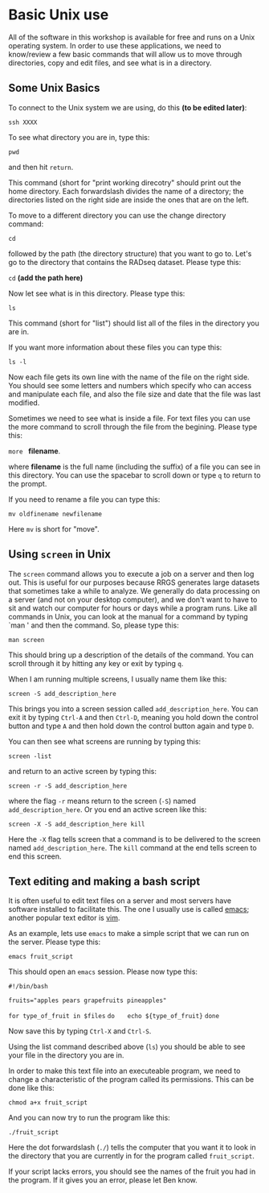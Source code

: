 # Basic Unix use

All of the software in this workshop is available for free and runs on a Unix operating system.  In order to use these applications, we need to know/review a few basic commands that will allow us to move through directories, copy and edit files, and see what is in a directory.

## Some Unix Basics

To connect to the Unix system we are using, do this **(to be edited later)**:

`ssh XXXX`

To see what directory you are in, type this:

`pwd`

and then hit `return`.

This command (short for "print working direcotry" should print out the home directory.  Each forwardslash divides the name of a directory; the directories listed on the right side are inside the ones that are on the left.

To move to a different directory you can use the change directory command:

`cd`

followed by the path (the directory structure) that you want to go to.  Let's go to the directory that contains the RADseq dataset.  Please type this:

`cd` **(add the path here)**

Now let see what is in this directory.  Please type this:

`ls`

This command (short for "list") should list all of the files in the directory you are in.  

If you want more information about these files you can type this:

`ls -l`

Now each file gets its own line with the name of the file on the right side. You should see some letters and numbers which specify who can access and manipulate each file, and also the file size and date that the file was last modified.

Sometimes we need to see what is inside a file. For text files you can use the more command to scroll through the file from the begining.  Please type this:

`more ` **filename**.

where **filename** is the full name (including the suffix) of a file you can see in this directory.  You can use the spacebar to scroll down or type `q` to return to the prompt.

If you need to rename a file you can type this:

`mv oldfinename newfilename`

Here `mv` is short for "move".

## Using `screen` in Unix

The `screen` command allows you to execute a job on a server and then log out.  This is useful for our purposes because RRGS generates large datasets that sometimes take a while to analyze.  We generally do data processing on a server (and not on your desktop computer), and we don't want to have to sit and watch our computer for hours or days while a program runs.  Like all commands in Unix, you can look at the manual for a command by typing `man ' and then the command.  So, please type this:

`man screen`

This should bring up a description of the details of the command.  You can scroll through it by hitting any key or exit by typing `q`.

When I am running multiple screens, I usually name them like this:

`screen -S add_description_here`

This brings you into a screen session called `add_description_here`.  You can exit it by typing `Ctrl-A` and then `Ctrl-D`, meaning you hold down the control button and type `A` and then hold down the control button again and type `D`.

You can then see what screens are running by typing this:

`screen -list`

and return to an active screen by typing this:

`screen -r -S add_description_here`

where the flag `-r` means return to the screen (`-S`) named `add_description_here`.  Or you end an active screen like this:

`screen -X -S add_description_here kill`

Here the `-X` flag tells screen that a command is to be delivered to the screen named `add_description_here`.  The `kill` command at the end tells screen to end this screen.

## Text editing and making a bash script

It is often useful to edit text files on a server and most servers have software installed to facilitate this.  The one I usually use is called [emacs](http://www.gnu.org/software/emacs/); another popular text editor is [vim](http://www.vim.org/about.php).

As an example, lets use `emacs` to make a simple script that we can run on the server.  Please type this:

`emacs fruit_script`

This should open an `emacs` session.  Please now type this:

`#!/bin/bash`

`fruits="apples pears grapefruits pineapples"`

`for type_of_fruit in $files`
`do`
`	echo ${type_of_fruit}`
`done`

Now save this by typing `Ctrl-X` and `Ctrl-S`.

Using the list command described above (`ls`) you should be able to see your file in the directory you are in.

In order to make this text file into an executeable program, we need to change a characteristic of the program called its permissions.  This can be done like this:

`chmod a+x fruit_script`

And you can now try to run the program like this:

`./fruit_script`

Here the dot forwardslash (`./`) tells the computer that you want it to look in the directory that you are currently in for the program called `fruit_script`.

If your script lacks errors, you should see the names of the fruit you had in the program.  If it gives you an error, please let Ben know.


